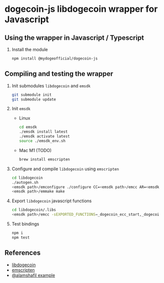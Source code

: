 # dogecoin-js libdogecoin wrapper for Javascript

## Using the wrapper in Javascript / Typescript

1. Install the module

   ```bash
   npm install @mydogeofficial/dogecoin-js
   ```

## Compiling and testing the wrapper

1. Init submodules `libdogecoin` and `emsdk`

   ```bash
   git submodule init
   git submodule update
   ```

2. Init `emsdk`

   - Linux

     ```bash
     cd emsdk
     ./emsdk install latest
     ./emsdk activate latest
     source ./emsdk_env.sh
     ```

   - Mac M1 (TODO)

     ```bash
     brew install emscripten
     ```

3. Configure and compile `libdogecoin` using `emscripten`

   ```bash
   cd libdogecoin
   ./autogen.sh
   <emsdk path>/emconfigure ./configure CC=<emsdk path>/emcc AR=<emsdk path>/emar --host wasm32-emscripten --disable-net --disable-tools
   <emsdk path>/emmake make
   ```

4. Export `libdogecoin` javascript functions

   ```bash
   cd libdogecoin/.libs
   <emsdk path>/emcc -sEXPORTED_FUNCTIONS=_dogecoin_ecc_start,_dogecoin_ecc_stop,_generatePrivPubKeypair,_free,_malloc -sEXPORTED_RUNTIME_METHODS=ccall,cwrap,allocate libdogecoin.a ../src/secp256k1/.libs/libsecp256k1.a -o ../../lib/libdogecoin.ts
   ```

5. Test bindings

   ```bash
   npm i
   npm test
   ```

## References

- [libdogecoin](github.com/dogecoinfoundation/libdogecoin)
- [emscripten](https://emscripten.org/docs/getting_started/downloads.html)
- [@alamshafil example](https://gist.github.com/alamshafil/383fcb4b9b3bad160a7a988aa9938465)
